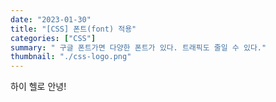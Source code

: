 ```yaml
---
date: "2023-01-30"
title: "[CSS] 폰트(font) 적용"
categories: ["CSS"]
summary: " 구글 폰트가면 다양한 폰트가 있다. 트래픽도 줄일 수 있다."
thumbnail: "./css-logo.png"
---
```


하이 헬로 안녕!